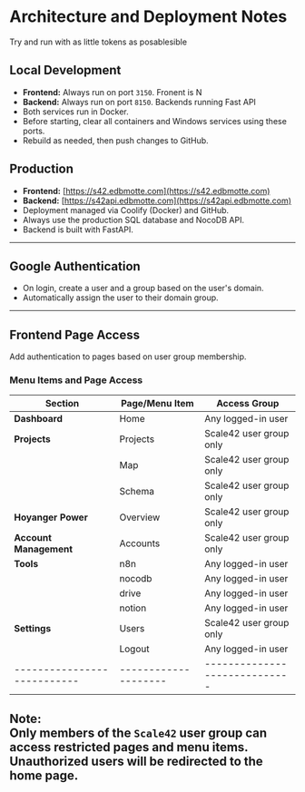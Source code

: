 # Architecture and Deployment Notes
Try and run with as little tokens as posablesible

## Local Development

- **Frontend:** Always run on port `3150`. Fronent is N
- **Backend:** Always run on port `8150`. Backends running Fast API
- Both services run in Docker.
- Before starting, clear all containers and Windows services using these ports.
- Rebuild as needed, then push changes to GitHub.

## Production

- **Frontend:** [https://s42.edbmotte.com](https://s42.edbmotte.com)
- **Backend:** [https://s42api.edbmotte.com](https://s42api.edbmotte.com)
- Deployment managed via Coolify (Docker) and GitHub.
- Always use the production SQL database and NocoDB API.
- Backend is built with FastAPI.

---

## Google Authentication

- On login, create a user and a group based on the user's domain.
- Automatically assign the user to their domain group.

---

## Frontend Page Access

Add authentication to pages based on user group membership.

### Menu Items and Page Access

| Section                   | Page/Menu Item     | Access Group                |
|---------------------------|--------------------|-----------------------------|
| **Dashboard**             | Home               | Any logged-in user          |
| **Projects**              | Projects           | Scale42 user group only     |
|                           | Map                | Scale42 user group only     |
|                           | Schema             | Scale42 user group only     |
| **Hoyanger Power**        | Overview           | Scale42 user group only     |
| **Account Management**    | Accounts           | Scale42 user group only     |
| **Tools**                 | n8n                | Any logged-in user          |
|                           | nocodb             | Any logged-in user          |
|                           | drive              | Any logged-in user          |
|                           | notion             | Any logged-in user          |
| **Settings**              | Users              | Scale42 user group only     |
|                           | Logout             | Any logged-in user          |
|---------------------------|--------------------|-----------------------------|

**Note:**  
Only members of the `Scale42` user group can access restricted pages and menu items.
Unauthorized users will be redirected to the home page.
---